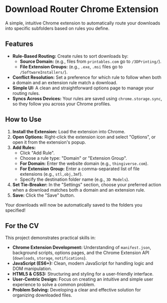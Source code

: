 # Download Router Chrome Extension

A simple, intuitive Chrome extension to automatically route your downloads into specific subfolders based on rules you define.

## Features

*   **Rule-Based Routing:** Create rules to sort downloads by:
    *   **Source Domain:** (e.g., files from `printables.com` go to `/3DPrinting/`).
    *   **File Extension Groups:** (e.g., `.exe`, `.msi` files go to `/SoftwareInstallers/`).
*   **Conflict Resolution:** Set a preference for which rule to follow when both a domain and an extension rule match a download.
*   **Simple UI:** A clean and straightforward options page to manage your routing rules.
*   **Syncs Across Devices:** Your rules are saved using `chrome.storage.sync`, so they follow you across your Chrome profiles.

## How to Use

1.  **Install the Extension:** Load the extension into Chrome.
2.  **Open Options:** Right-click the extension icon and select "Options", or open it from the extension's popup.
3.  **Add Rules:**
    *   Click "Add Rule".
    *   Choose a rule type: "Domain" or "Extension Group".
    *   **For Domain:** Enter the website domain (e.g., `thingiverse.com`).
    *   **For Extension Group:** Enter a comma-separated list of file extensions (e.g., `stl,obj,3mf`).
    *   Specify the destination folder name (e.g., `3D Models`).
4.  **Set Tie-Breaker:** In the "Settings" section, choose your preferred action when a download matches both a domain and an extension rule.
5.  **Save:** Click the "Save" button.

Your downloads will now be automatically saved to the folders you specified!

## For the CV

This project demonstrates practical skills in:

*   **Chrome Extension Development:** Understanding of `manifest.json`, background scripts, options pages, and the Chrome Extension API (`downloads`, `storage`, `notifications`).
*   **JavaScript (ES6+):** Clean, modern JavaScript for handling logic and DOM manipulation.
*   **HTML5 & CSS3:** Structuring and styling for a user-friendly interface.
*   **User-Centric Design:** Focus on creating an intuitive and simple user experience to solve a common problem.
*   **Problem Solving:** Developing a clear and effective solution for organizing downloaded files.
